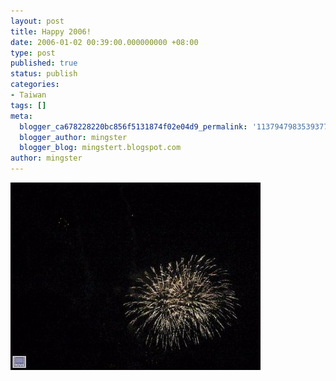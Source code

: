 ```yaml
---
layout: post
title: Happy 2006!
date: 2006-01-02 00:39:00.000000000 +08:00
type: post
published: true
status: publish
categories:
- Taiwan
tags: []
meta:
  blogger_ca678228220bc856f5131874f02e04d9_permalink: '113794798353937725'
  blogger_author: mingster
  blogger_blog: mingstert.blogspot.com
author: mingster
---
```

<p><a href="/img//MVI_1035.jpg"><img alt="" src="/img/MVI_1035.jpg" border="0" /></a></p>
